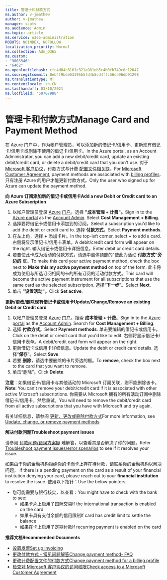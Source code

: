 ```yaml
---
title: 管理卡和付款方式
ms.author: v-jmathew
author: v-jmathew
manager: scotv
ms.audience: Admin
ms.topic: article
ms.service: o365-administration
ROBOTS: NOINDEX, NOFOLLOW
localization_priority: Normal
ms.collection: Adm_O365
ms.custom:
- "9003546"
- "6462"
ms.openlocfilehash: cfc4d84c8161c321a981eb5c4b0fb749c0c12047
ms.sourcegitcommit: 0eb4f9bde53395b5fd4b5cd4ffc56ca96db91298
ms.translationtype: MT
ms.contentlocale: zh-CN
ms.lasthandoff: 03/10/2021
ms.locfileid: "50707980"
---
```

# <a name="manage-card-and-payment-method"></a><span data-ttu-id="d1442-102">管理卡和付款方式</span><span class="sxs-lookup"><span data-stu-id="d1442-102">Manage Card and Payment Method</span></span>

<span data-ttu-id="d1442-103">在 Azure 门户中，作为帐户管理员，可以添加新的借记卡/信用卡、更新现有借记卡/信用卡或删除不使用的借记卡/信用卡。</span><span class="sxs-lookup"><span data-stu-id="d1442-103">In the Azure portal, as an Account Administrator, you can add a new debit/credit card, update an existing debit/credit card, or delete a debit/credit card that you don't use.</span></span> <span data-ttu-id="d1442-104">对于 [Microsoft 客户协议](https://docs.microsoft.com/azure/billing/billing-how-to-change-credit-card?WT.mc_id=Portal-Microsoft_Azure_Support#check-access-to-a-microsoft-customer-agreement)，付款方式与计费 [配置文件相关联](https://docs.microsoft.com/azure/billing/billing-how-to-change-credit-card?WT.mc_id=Portal-Microsoft_Azure_Support#change-payment-method-for-a-billing-profile)。</span><span class="sxs-lookup"><span data-stu-id="d1442-104">For [Microsoft Customer Agreement](https://docs.microsoft.com/azure/billing/billing-how-to-change-credit-card?WT.mc_id=Portal-Microsoft_Azure_Support#check-access-to-a-microsoft-customer-agreement), payment methods are associated with [billing profiles](https://docs.microsoft.com/azure/billing/billing-how-to-change-credit-card?WT.mc_id=Portal-Microsoft_Azure_Support#change-payment-method-for-a-billing-profile).</span></span> <span data-ttu-id="d1442-105">只有注册 Azure 的用户才能更新付款方式。</span><span class="sxs-lookup"><span data-stu-id="d1442-105">Only the user who signed up for Azure can update the payment method.</span></span>

<span data-ttu-id="d1442-106">**向 Azure 订阅添加新的借记卡或信用卡**</span><span class="sxs-lookup"><span data-stu-id="d1442-106">**Add a new Debit or Credit card to an Azure Subscription**</span></span>

1. <span data-ttu-id="d1442-107">以帐户管理员登录 [Azure](https://ms.portal.azure.com/) [门户](https://docs.microsoft.com/azure/cost-management-billing/manage/billing-subscription-transfer?WT.mc_id=Portal-Microsoft_Azure_Support#whoisaa)。选择 **"成本管理 + 计费"。**</span><span class="sxs-lookup"><span data-stu-id="d1442-107">Sign in to the [Azure portal](https://ms.portal.azure.com/) as the [Account Admin](https://docs.microsoft.com/azure/cost-management-billing/manage/billing-subscription-transfer?WT.mc_id=Portal-Microsoft_Azure_Support#whoisaa). Select **Cost Management + Billing**.</span></span>
2. <span data-ttu-id="d1442-108">选择要将借记卡或信用卡添加到的订阅。</span><span class="sxs-lookup"><span data-stu-id="d1442-108">Select a subscription you'd like to add the debit or credit card to.</span></span> <span data-ttu-id="d1442-109">选择 **付款方式**。</span><span class="sxs-lookup"><span data-stu-id="d1442-109">Select **Payment methods**.</span></span>
3. <span data-ttu-id="d1442-110">在左上角，选择 **+** 添加卡片。</span><span class="sxs-lookup"><span data-stu-id="d1442-110">In the top-left corner, select **+** to add a card.</span></span> <span data-ttu-id="d1442-111">右侧将显示借记卡/信用卡表单。</span><span class="sxs-lookup"><span data-stu-id="d1442-111">A debit/credit card form will appear on the right.</span></span> <span data-ttu-id="d1442-112">输入借记卡或信用卡详细信息。</span><span class="sxs-lookup"><span data-stu-id="d1442-112">Enter debit or credit card details.</span></span>
4. <span data-ttu-id="d1442-113">若要使此卡成为活动的付款方式，请选中窗体顶部的"使此为活动 **付款方式"旁边的** 框。</span><span class="sxs-lookup"><span data-stu-id="d1442-113">To make this card your active payment method, check the box next to **Make this my active payment method** on top of the form.</span></span> <span data-ttu-id="d1442-114">此卡将成为使用与所选订阅相同的卡的所有订阅的活动付款方式。</span><span class="sxs-lookup"><span data-stu-id="d1442-114">This card will become the active payment instrument for all subscriptions that use the same card as the selected subscription.</span></span> <span data-ttu-id="d1442-115">选择“**下一步**”。</span><span class="sxs-lookup"><span data-stu-id="d1442-115">Select **Next**.</span></span>
5. <span data-ttu-id="d1442-116">单击 **"设置活动"。**</span><span class="sxs-lookup"><span data-stu-id="d1442-116">Click **Set active**.</span></span> 
 
<span data-ttu-id="d1442-117">**更新/更改/删除现有借记卡或信用卡**</span><span class="sxs-lookup"><span data-stu-id="d1442-117">**Update/Change/Remove an existing Debit or Credit card**</span></span>

1.  <span data-ttu-id="d1442-118">以帐户管理员登录 [Azure](https://portal.azure.com/) [门户](https://docs.microsoft.com/azure/billing/billing-subscription-transfer?WT.mc_id=Portal-Microsoft_Azure_Support#whoisaa)。搜索 **成本管理 + 计费**。</span><span class="sxs-lookup"><span data-stu-id="d1442-118">Sign in to the [Azure portal](https://portal.azure.com/) as the [Account Admin](https://docs.microsoft.com/azure/billing/billing-subscription-transfer?WT.mc_id=Portal-Microsoft_Azure_Support#whoisaa). Search for **Cost Management + Billing**.</span></span>
2.  <span data-ttu-id="d1442-119">选择 **付款方式**。</span><span class="sxs-lookup"><span data-stu-id="d1442-119">Select **Payment methods**.</span></span> <span data-ttu-id="d1442-120">单击要编辑的借记卡或信用卡。</span><span class="sxs-lookup"><span data-stu-id="d1442-120">Click on the debit or credit card that you'd like to edit.</span></span> <span data-ttu-id="d1442-121">右侧将显示借记卡/信用卡表单。</span><span class="sxs-lookup"><span data-stu-id="d1442-121">A debit/credit card form will appear on the right.</span></span>
3.  <span data-ttu-id="d1442-122">更新借记卡或信用卡详细信息。</span><span class="sxs-lookup"><span data-stu-id="d1442-122">Update the debit or credit card details.</span></span> <span data-ttu-id="d1442-123">选择“**保存**”。</span><span class="sxs-lookup"><span data-stu-id="d1442-123">Select **Save**.</span></span>
4.  <span data-ttu-id="d1442-124">若要 **删除**，请选中要删除的卡片旁边的框。</span><span class="sxs-lookup"><span data-stu-id="d1442-124">To **remove**, check the box next to the card that you want to remove.</span></span>
5.  <span data-ttu-id="d1442-125">单击“删除”。</span><span class="sxs-lookup"><span data-stu-id="d1442-125">Click **Delete**.</span></span>

<span data-ttu-id="d1442-126">**注意**：如果借记卡/信用卡与其他活动的 Microsoft 订阅关联，则不能删除该卡。</span><span class="sxs-lookup"><span data-stu-id="d1442-126">**Note**: You can't remove your debit/credit card if it is associated with other active Microsoft subscriptions.</span></span> <span data-ttu-id="d1442-127">你需要从 Microsoft 拥有的所有活动订阅中删除借记卡/信用卡，然后重试。</span><span class="sxs-lookup"><span data-stu-id="d1442-127">You will need to remove the debit/credit card from all active subscriptions that you have with Microsoft and try again.</span></span>

<span data-ttu-id="d1442-128">有关详细信息，请参阅 [更新、更改或删除付款方式](https://docs.microsoft.com/azure/billing/billing-how-to-change-credit-card?WT.mc_id=Portal-Microsoft_Azure_Support)</span><span class="sxs-lookup"><span data-stu-id="d1442-128">For more information, see [Update, change, or remove payment methods](https://docs.microsoft.com/azure/billing/billing-how-to-change-credit-card?WT.mc_id=Portal-Microsoft_Azure_Support)</span></span>

<span data-ttu-id="d1442-129">**解决付款问题**</span><span class="sxs-lookup"><span data-stu-id="d1442-129">**Troubleshoot payment issues**</span></span>

<span data-ttu-id="d1442-130">请参阅 [付款问题/错误方案疑](https://docs.microsoft.com/azure/cost-management-billing/manage/billing-troubleshoot-azure-payment-issues) 难解答，以查看其是否解决了你的问题。</span><span class="sxs-lookup"><span data-stu-id="d1442-130">Refer [Troubleshoot payment issues/error scenarios](https://docs.microsoft.com/azure/cost-management-billing/manage/billing-troubleshoot-azure-payment-issues) to see if it resolves your issue.</span></span>

<span data-ttu-id="d1442-131">如果由于你的金融机构拒绝你的卡而卡上存在待付款，请联系你的金融机构以解决问题。 </span><span class="sxs-lookup"><span data-stu-id="d1442-131">If there is a pending payment on the card as a result of your financial institution denying your card, please reach out to your **financial institution** to resolve the issue.</span></span> <span data-ttu-id="d1442-132">使用以下指针：</span><span class="sxs-lookup"><span data-stu-id="d1442-132">Use the below pointers:</span></span>

- <span data-ttu-id="d1442-133">您可能需要与银行核实，以查看：</span><span class="sxs-lookup"><span data-stu-id="d1442-133">You might have to check with the bank to see:</span></span> 
    - <span data-ttu-id="d1442-134">如果卡片上启用了国际交易</span><span class="sxs-lookup"><span data-stu-id="d1442-134">If the international transaction is enabled on the card</span></span>
    - <span data-ttu-id="d1442-135">如果卡具有支付余额的信用限制</span><span class="sxs-lookup"><span data-stu-id="d1442-135">If card has credit limit to settle the balance</span></span>
    - <span data-ttu-id="d1442-136">如果在卡上启用了定期付款</span><span class="sxs-lookup"><span data-stu-id="d1442-136">If recurring payment is enabled on the card</span></span>

<span data-ttu-id="d1442-137">**推荐文档**</span><span class="sxs-lookup"><span data-stu-id="d1442-137">**Recommended Documents**</span></span>

- [<span data-ttu-id="d1442-138">设置发票</span><span class="sxs-lookup"><span data-stu-id="d1442-138">Set up invoicing</span></span>](https://docs.microsoft.com/azure/cost-management-billing/manage/pay-by-invoice)
- [<span data-ttu-id="d1442-139">更改付款方式 - 常见问题解答</span><span class="sxs-lookup"><span data-stu-id="d1442-139">Change payment method- FAQ</span></span>](https://docs.microsoft.com/azure/cost-management-billing/manage/change-credit-card?WT.mc_id=Portal-Microsoft_Azure_Support#frequently-asked-questions)
- [<span data-ttu-id="d1442-140">更改计费配置文件的付款方式</span><span class="sxs-lookup"><span data-stu-id="d1442-140">Change payment method for a billing profile</span></span>](https://docs.microsoft.com/azure/cost-management-billing/manage/change-credit-card?WT.mc_id=Portal-Microsoft_Azure_Support#change-payment-method-for-a-billing-profile)
- [<span data-ttu-id="d1442-141">检查对 Microsoft 客户协议的访问权限</span><span class="sxs-lookup"><span data-stu-id="d1442-141">Check access to a Microsoft Customer Agreement</span></span>](https://docs.microsoft.com/azure/cost-management-billing/manage/change-credit-card?WT.mc_id=Portal-Microsoft_Azure_Support#check-access-to-a-microsoft-customer-agreement)
